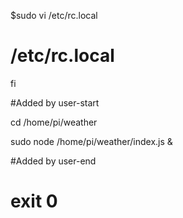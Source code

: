 $sudo vi /etc/rc.local

/etc/rc.local
=========================================
fi

#Added by user-start

cd /home/pi/weather

sudo node /home/pi/weather/index.js &

#Added by user-end

exit 0
=========================================

